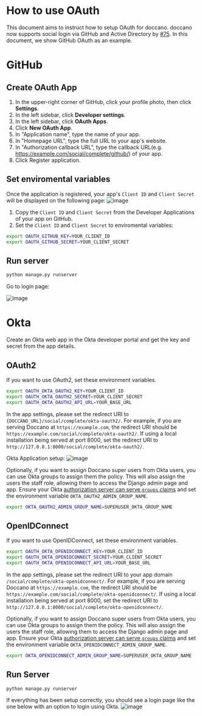 # How to use OAuth

This document aims to instruct how to setup OAuth for doccano. doccano now supports social login via GitHub and Active Directory by [#75](https://github.com/doccano/doccano/pull/75). In this document, we show GitHub OAuth as an example.

# GitHub

## Create OAuth App

1. In the upper-right corner of GitHub, click your profile photo, then click **Settings**.
2. In the left sidebar, click **Developer settings**.
3. In the left sidebar, click **OAuth Apps**.
4. Click **New OAuth App**.
5. In "Application name", type the name of your app.
6. In "Homepage URL", type the full URL to your app's website.
7. In "Authorization callback URL", type the callback URL(e.g. <https://example.com/social/complete/github/>) of your app.
8. Click Register application.

## Set enviromental variables

Once the application is registered, your app's `Client ID` and `Client Secret` will be displayed on the following page:
![image](https://miro.medium.com/max/1400/1*6QLSW5ny7Gdq1WXdVxep5Q.png)

1. Copy the `Client ID` and `Client Secret` from the Developer Applications of your app on GitHub.
2. Set the `Client ID` and `Client Secret` to enviromental variables:

```bash
export OAUTH_GITHUB_KEY=YOUR_CLIENT_ID
export OAUTH_GITHUB_SECRET=YOUR_CLIENT_SECRET
```

## Run server

```bash
python manage.py runserver
```

Go to login page:

![image](https://miro.medium.com/max/1400/1*6QLSW5ny7Gdq1WXdVxep5Q.png )

# Okta

Create an Okta web app in the Okta developer portal and get the key and secret from the app details.

## OAuth2

If you want to use OAuth2, set these environment variables.

```bash
export OAUTH_OKTA_OAUTH2_KEY=YOUR_CLIENT_ID
export OAUTH_OKTA_OAUTH2_SECRET=YOUR_CLIENT_SECRET
export OAUTH_OKTA_OAUTH2_API_URL=YOUR_BASE_URL
```

In the app settings, please set the redirect URI to `{DOCCANO_URL}/social/complete/okta-oauth2/`. For example, if you are serving Doccano at `https://example.com`, the redirect URI should be `https://example.com/social/complete/okta-oauth2/`. If using a local installation being served at port 8000, set the redirect URI to `http://127.0.0.1:8000/social/complete/okta-oauth2/`.

Okta Application setup:
![image](https://miro.medium.com/max/1400/1*6QLSW5ny7Gdq1WXdVxep5Q.png )

Optionally, if you want to assign Doccano super users from Okta users, you can use Okta groups to assign them the policy. This will also assign the users the staff role, allowing them to access the Django admin page and app. Ensure your Okta [authorization server can serve `groups` claims](https://developer.okta.com/docs/guides/customize-tokens-returned-from-okta/add-groups-claim-org-as/) and set the environment variable `OKTA_OAUTH2_ADMIN_GROUP_NAME`.

```bash
export OKTA_OAUTH2_ADMIN_GROUP_NAME=SUPERUSER_OKTA_GROUP_NAME
```

## OpenIDConnect

If you want to use OpenIDConnect, set these environment variables.

```bash
export OAUTH_OKTA_OPENIDCONNECT_KEY=YOUR_CLIENT_ID
export OAUTH_OKTA_OPENIDCONNECT_SECRET=YOUR_CLIENT_SECRET
export OAUTH_OKTA_OPENIDCONNECT_API_URL=YOUR_BASE_URL
```

In the app settings, please set the redirect URI to your app domain `/social/complete/okta-openidconnect/`. For example, if you are serving Doccano at `https://example.com`, the redirect URI should be `https://example.com/social/complete/okta-openidconnect/`. If using a local installation being served at port 8000, set the redirect URI to `http://127.0.0.1:8000/social/complete/okta-openidconnect/`.

Optionally, if you want to assign Doccano super users from Okta users, you can use Okta groups to assign them the policy. This will also assign the users the staff role, allowing them to access the Django admin page and app. Ensure your Okta [authorization server can serve `groups` claims](https://developer.okta.com/docs/guides/customize-tokens-returned-from-okta/add-groups-claim-org-as/) and set the environment variable `OKTA_OPENIDCONNECT_ADMIN_GROUP_NAME`.

```bash
export OKTA_OPENIDCONNECT_ADMIN_GROUP_NAME=SUPERUSER_OKTA_GROUP_NAME
```

## Run Server

```bash
python manage.py runserver
```

If everything has been setup correctly, you should see a login page like the one below with an option to login using Okta.
![image](https://miro.medium.com/max/1400/1*6QLSW5ny7Gdq1WXdVxep5Q.png )
